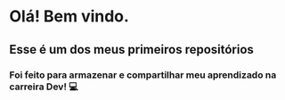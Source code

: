 # Olá! Bem vindo.

## Esse é um dos meus primeiros repositórios

### Foi feito para armazenar e compartilhar meu aprendizado na carreira Dev! :computer:




